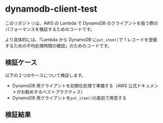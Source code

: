 # dynamodb-client-test

このリポジトリは、AWS の Lambda で DynamoDB のクライアントを扱う際のパフォーマンスを検証するためのコードです。

より具体的には、「Lambda から DynamoDB に`put_item()`で 1 レコードを登録するための平均処理時間の確認」のためのコードです。

## 検証ケース

以下の２つのケースについて検証します。

- DynamoDB 用クライアントを初期化処理で準備する（AWS 公式ドキュメントがお勧めするベストプラクティス）
- DynamoDB 用クライアントを`put_item()`の直前で用意する

## 検証結果
